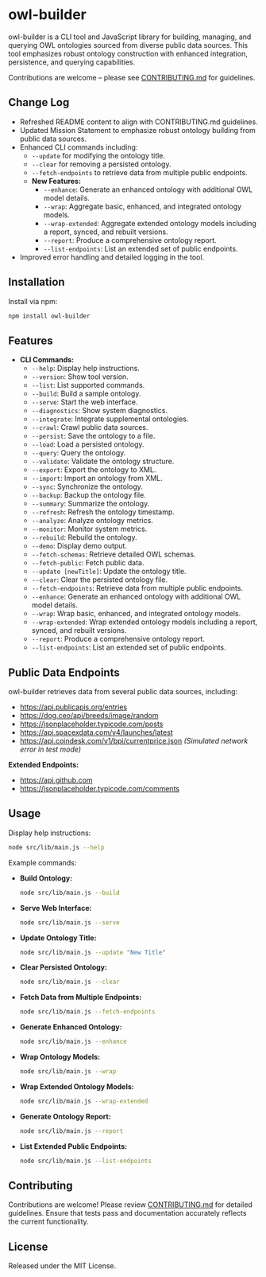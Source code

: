 # owl-builder

owl-builder is a CLI tool and JavaScript library for building, managing, and querying OWL ontologies sourced from diverse public data sources. This tool emphasizes robust ontology construction with enhanced integration, persistence, and querying capabilities.

Contributions are welcome – please see [CONTRIBUTING.md](./CONTRIBUTING.md) for guidelines.

## Change Log
- Refreshed README content to align with CONTRIBUTING.md guidelines.
- Updated Mission Statement to emphasize robust ontology building from public data sources.
- Enhanced CLI commands including:
  - `--update` for modifying the ontology title.
  - `--clear` for removing a persisted ontology.
  - `--fetch-endpoints` to retrieve data from multiple public endpoints.
  - **New Features:**
    - `--enhance`: Generate an enhanced ontology with additional OWL model details.
    - `--wrap`: Aggregate basic, enhanced, and integrated ontology models.
    - `--wrap-extended`: Aggregate extended ontology models including a report, synced, and rebuilt versions.
    - `--report`: Produce a comprehensive ontology report.
    - `--list-endpoints`: List an extended set of public endpoints.
- Improved error handling and detailed logging in the tool.

## Installation

Install via npm:

```bash
npm install owl-builder
```

## Features

- **CLI Commands:**
  - `--help`: Display help instructions.
  - `--version`: Show tool version.
  - `--list`: List supported commands.
  - `--build`: Build a sample ontology.
  - `--serve`: Start the web interface.
  - `--diagnostics`: Show system diagnostics.
  - `--integrate`: Integrate supplemental ontologies.
  - `--crawl`: Crawl public data sources.
  - `--persist`: Save the ontology to a file.
  - `--load`: Load a persisted ontology.
  - `--query`: Query the ontology.
  - `--validate`: Validate the ontology structure.
  - `--export`: Export the ontology to XML.
  - `--import`: Import an ontology from XML.
  - `--sync`: Synchronize the ontology.
  - `--backup`: Backup the ontology file.
  - `--summary`: Summarize the ontology.
  - `--refresh`: Refresh the ontology timestamp.
  - `--analyze`: Analyze ontology metrics.
  - `--monitor`: Monitor system metrics.
  - `--rebuild`: Rebuild the ontology.
  - `--demo`: Display demo output.
  - `--fetch-schemas`: Retrieve detailed OWL schemas.
  - `--fetch-public`: Fetch public data.
  - `--update [newTitle]`: Update the ontology title.
  - `--clear`: Clear the persisted ontology file.
  - `--fetch-endpoints`: Retrieve data from multiple public endpoints.
  - `--enhance`: Generate an enhanced ontology with additional OWL model details.
  - `--wrap`: Wrap basic, enhanced, and integrated ontology models.
  - `--wrap-extended`: Wrap extended ontology models including a report, synced, and rebuilt versions.
  - `--report`: Produce a comprehensive ontology report.
  - `--list-endpoints`: List an extended set of public endpoints.

## Public Data Endpoints

owl-builder retrieves data from several public data sources, including:

- https://api.publicapis.org/entries
- https://dog.ceo/api/breeds/image/random
- https://jsonplaceholder.typicode.com/posts
- https://api.spacexdata.com/v4/launches/latest
- https://api.coindesk.com/v1/bpi/currentprice.json *(Simulated network error in test mode)*

**Extended Endpoints:**
- https://api.github.com
- https://jsonplaceholder.typicode.com/comments

## Usage

Display help instructions:

```bash
node src/lib/main.js --help
```

Example commands:

- **Build Ontology:**
  ```bash
  node src/lib/main.js --build
  ```

- **Serve Web Interface:**
  ```bash
  node src/lib/main.js --serve
  ```

- **Update Ontology Title:**
  ```bash
  node src/lib/main.js --update "New Title"
  ```

- **Clear Persisted Ontology:**
  ```bash
  node src/lib/main.js --clear
  ```

- **Fetch Data from Multiple Endpoints:**
  ```bash
  node src/lib/main.js --fetch-endpoints
  ```

- **Generate Enhanced Ontology:**
  ```bash
  node src/lib/main.js --enhance
  ```

- **Wrap Ontology Models:**
  ```bash
  node src/lib/main.js --wrap
  ```

- **Wrap Extended Ontology Models:**
  ```bash
  node src/lib/main.js --wrap-extended
  ```

- **Generate Ontology Report:**
  ```bash
  node src/lib/main.js --report
  ```

- **List Extended Public Endpoints:**
  ```bash
  node src/lib/main.js --list-endpoints
  ```

## Contributing

Contributions are welcome! Please review [CONTRIBUTING.md](./CONTRIBUTING.md) for detailed guidelines. Ensure that tests pass and documentation accurately reflects the current functionality.

## License

Released under the MIT License.
